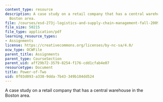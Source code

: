 ```yaml
---
content_type: resource
description: A case study on a retail company that has a central warehouse in the
  Boston area.
file: /courses/esd-273j-logistics-and-supply-chain-management-fall-2009/0f03d093a3389dda7b43349b104dd524_MITESD_273JF09_project.pdf
file_size: 50215
file_type: application/pdf
learning_resource_types:
- Assignments
license: https://creativecommons.org/licenses/by-nc-sa/4.0/
ocw_type: OCWFile
parent_title: Assignments
parent_type: CourseSection
parent_uid: aff29b72-3579-8254-f176-cdd1cfab4e07
resourcetype: Document
title: Power-of-Two
uid: 0f03d093-a338-9dda-7b43-349b104dd524
---
```

A case study on a retail company that has a central warehouse in the Boston area.